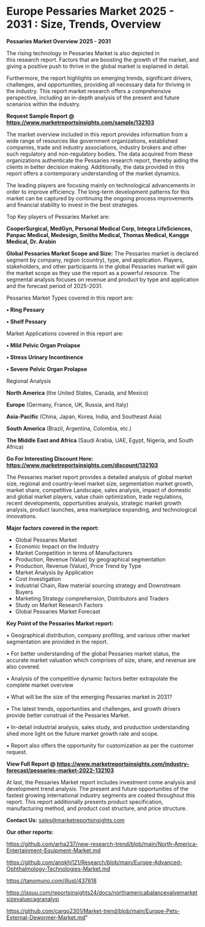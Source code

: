  # Europe Pessaries Market 2025 - 2031 : Size, Trends, Overview

<Strong> Pessaries Market Overview 2025 - 2031</strong>

The rising technology in Pessaries Market is also depicted in this research report. Factors that are boosting the growth of the market, and giving a positive push to thrive in the global market is explained in detail.

Furthermore, the report highlights on emerging trends, significant drivers, challenges, and opportunities, providing all necessary data for thriving in the industry. This report market research offers a comprehensive perspective, including an in-depth analysis of the present and future scenarios within the industry.

<strong>Request Sample Report @ <a href=https://www.marketreportsinsights.com/sample/132103>https://www.marketreportsinsights.com/sample/132103</a></strong>

The market overview included in this report provides information from a wide range of resources like government organizations, established companies, trade and industry associations, industry brokers and other such regulatory and non-regulatory bodies. The data acquired from these organizations authenticate the Pessaries research report, thereby aiding the clients in better decision making. Additionally, the data provided in this report offers a contemporary understanding of the market dynamics.

The leading players are focusing mainly on technological advancements in order to improve efficiency. The long-term development patterns for this market can be captured by continuing the ongoing process improvements and financial stability to invest in the best strategies.

Top Key players of Pessaries Market are:

<strong>CooperSurgical, MedGyn, Personal Medical Corp, Integra LifeSciences, Panpac Medical, Medesign, Smiths Medical, Thomas Medical, Kangge Medical, Dr. Arabin</strong>

<strong><b>Global Pessaries Market Scope and Size:</b></strong>
The Pessaries market is declared segment by company, region (country), type, and application. Players, stakeholders, and other participants in the global Pessaries market will gain the market scope as they use the report as a powerful resource. The segmental analysis focuses on revenue and product by type and application and the forecast period of 2025-2031.

Pessaries Market Types covered in this report are:

<strong>• Ring Pessary

• Shelf Pessary</strong>

Market Applications covered in this report are:

<strong>• Mild Pelvic Organ Prolapse

• Stress Urinary Incontinence

• Severe Pelvic Organ Prolapse</strong> 

Regional Analysis

<strong>North America</strong> (the United States, Canada, and Mexico)

<strong>Europe</strong> (Germany, France, UK, Russia, and Italy)

<strong>Asia-Pacific</strong> (China, Japan, Korea, India, and Southeast Asia)

<strong>South America</strong> (Brazil, Argentina, Colombia, etc.)

<strong>The Middle East and Africa</strong> (Saudi Arabia, UAE, Egypt, Nigeria, and South Africa)

<strong>Go For Interesting Discount Here: <a href=https://www.marketreportsinsights.com/discount/132103>https://www.marketreportsinsights.com/discount/132103</a></strong>

The Pessaries market report provides a detailed analysis of global market size, regional and country-level market size, segmentation market growth, market share, competitive Landscape, sales analysis, impact of domestic and global market players, value chain optimization, trade regulations, recent developments, opportunities analysis, strategic market growth analysis, product launches, area marketplace expanding, and technological innovations.

<strong><b>Major factors covered in the report:</b></strong>
<ul>
  <li>Global Pessaries Market </li>
  <li>Economic Impact on the Industry</li>
  <li>Market Competition in terms of Manufacturers</li>
  <li>Production, Revenue (Value) by geographical segmentation</li>
  <li>Production, Revenue (Value), Price Trend by Type</li>
  <li>Market Analysis by Application</li>
  <li>Cost Investigation</li>
  <li>Industrial Chain, Raw material sourcing strategy and Downstream Buyers</li>
  <li>Marketing Strategy comprehension, Distributors and Traders</li>
  <li>Study on Market Research Factors</li>
  <li>Global Pessaries Market Forecast</li>
</ul>

<strong><b>Key Point of the Pessaries Market report:</b></strong>

• Geographical distribution, company profiling, and various other market segmentation are provided in the report.

• For better understanding of the global Pessaries market status, the accurate market valuation which comprises of size, share, and revenue are also covered.

• Analysis of the competitive dynamic factors better extrapolate the complete market overview

• What will be the size of the emerging Pessaries market in 2031?

• The latest trends, opportunities and challenges, and growth drivers provide better construal of the Pessaries Market.

• In-detail industrial analysis, sales study, and production understanding shed more light on the future market growth rate and scope.

• Report also offers the opportunity for customization as per the customer request.

<strong><b>View Full Report @ <a href=https://www.marketreportsinsights.com/industry-forecast/pessaries-market-2022-132103>https://www.marketreportsinsights.com/industry-forecast/pessaries-market-2022-132103</a></b></strong>


At last, the Pessaries Market report includes investment come analysis and development trend analysis. The present and future opportunities of the fastest growing international industry segments are coated throughout this report. This report additionally presents product specification, manufacturing method, and product cost structure, and price structure.

<strong>Contact Us:</strong>
sales@marketreportsinsights.com

<strong>Our other reports:</strong>

<a href=https://github.com/arha237/new-research-trend/blob/main/North-America-Entertainment-Equipment-Market.md>https://github.com/arha237/new-research-trend/blob/main/North-America-Entertainment-Equipment-Market.md</a>

<a href=https://github.com/anokhi121/Research/blob/main/Europe-Advanced-Ophthalmology-Technologies-Market.md>https://github.com/anokhi121/Research/blob/main/Europe-Advanced-Ophthalmology-Technologies-Market.md</a>

<a href=https://tanomuno.com/illust/437618>https://tanomuno.com/illust/437618</a>

<a href=https://issuu.com/reportsinsights24/docs/northamericabalancevalvemarketsizevaluecagranalysi>https://issuu.com/reportsinsights24/docs/northamericabalancevalvemarketsizevaluecagranalysi</a>

<a href=https://github.com/cargo2301/Market-trend/blob/main/Europe-Pets-External-Dewormer-Market.md>https://github.com/cargo2301/Market-trend/blob/main/Europe-Pets-External-Dewormer-Market.md</a>"
